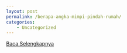 ```yaml
---
layout: post
permalink: /berapa-angka-mimpi-pindah-rumah/
categories:
    - Uncategorized
---
```


[Baca Selengkapnya](/08)